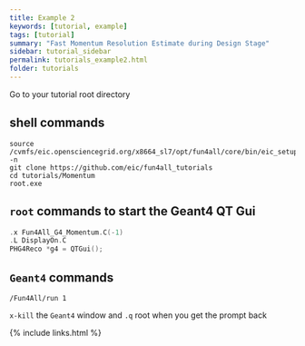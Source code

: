 ```yaml
---
title: Example 2
keywords: [tutorial, example]
tags: [tutorial]
summary: "Fast Momentum Resolution Estimate during Design Stage"
sidebar: tutorial_sidebar
permalink: tutorials_example2.html
folder: tutorials
---
```


Go to your tutorial root directory

## shell commands

```
source /cvmfs/eic.opensciencegrid.org/x8664_sl7/opt/fun4all/core/bin/eic_setup.sh -n
git clone https://github.com/eic/fun4all_tutorials
cd tutorials/Momentum
root.exe
```

## `root` commands to start the Geant4 QT Gui

```cpp
.x Fun4All_G4_Momentum.C(-1)
.L DisplayOn.C
PHG4Reco *g4 = QTGui();
```

## `Geant4` commands

```
/Fun4All/run 1
```

`x-kill` the `Geant4` window and `.q` root when you get the prompt back



{% include links.html %}
